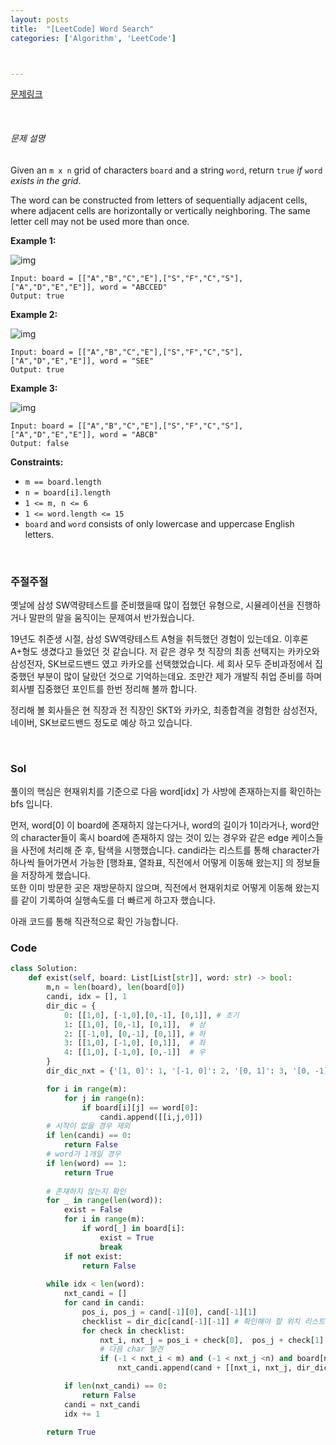 ```yaml
---
layout: posts
title:  "[LeetCode] Word Search"
categories: ['Algorithm', 'LeetCode']



---
```


[문제링크](https://leetcode.com/problems/word-search/)

<br/>

###### 문제 설명

Given an `m x n` grid of characters `board` and a string `word`, return `true` *if* `word` *exists in the grid*.

The word can be constructed from letters of sequentially adjacent cells, where adjacent cells are horizontally or vertically neighboring. The same letter cell may not be used more than once.

 

**Example 1:**

![img](https://assets.leetcode.com/uploads/2020/11/04/word2.jpg)

```
Input: board = [["A","B","C","E"],["S","F","C","S"],["A","D","E","E"]], word = "ABCCED"
Output: true
```

**Example 2:**

![img](https://assets.leetcode.com/uploads/2020/11/04/word-1.jpg)

```
Input: board = [["A","B","C","E"],["S","F","C","S"],["A","D","E","E"]], word = "SEE"
Output: true
```

**Example 3:**

![img](https://assets.leetcode.com/uploads/2020/10/15/word3.jpg)

```
Input: board = [["A","B","C","E"],["S","F","C","S"],["A","D","E","E"]], word = "ABCB"
Output: false
```

 

**Constraints:**

- `m == board.length`
- `n = board[i].length`
- `1 <= m, n <= 6`
- `1 <= word.length <= 15`
- `board` and `word` consists of only lowercase and uppercase English letters.



<br/>



### 주절주절

옛날에 삼성 SW역량테스트를 준비했을때 많이 접했던 유형으로, 시뮬레이션을 진행하거나 말판의 말을 움직이는 문제여서 반가웠습니다. 

19년도 취준생 시절, 삼성 SW역량테스트 A형을 취득했던 경험이 있는데요. 이후론 A+형도 생겼다고 들었던 것 같습니다. 저 같은 경우 첫 직장의 최종 선택지는 카카오와 삼성전자, SK브로드밴드 였고 카카오를 선택했었습니다. 세 회사 모두 준비과정에서 집중했던 부분이 많이 달랐던 것으로 기억하는데요. 조만간 제가 개발직 취업 준비를 하며 회사별 집중했던 포인트를 한번 정리해 볼까 합니다.

정리해 볼 회사들은 현 직장과 전 직장인 SKT와 카카오, 최종합격을 경험한 삼성전자, 네이버, SK브로드밴드 정도로 예상 하고 있습니다. 

<br/>     

### Sol

풀이의 핵심은 현재위치를 기준으로 다음 word[idx] 가 사방에 존재하는지를 확인하는 bfs 입니다.

먼저, word[0] 이 board에 존재하지 않는다거나, word의 길이가 1이라거나, word안의 character들이 혹시 board에 존재하지 않는 것이 있는 경우와 같은 edge 케이스들을 사전에 처리해 준 후, 탐색을 시행했습니다.
candi라는 리스트를 통해 character가 하나씩 들어가면서 가능한 [행좌표, 열좌표, 직전에서 어떻게 이동해 왔는지] 의 정보들을 저장하게 했습니다.
<br/>
또한 이미 방문한 곳은 재방문하지 않으며, 직전에서 현재위치로 어떻게 이동해 왔는지를 같이 기록하여 실행속도를 더 빠르게 하고자 했습니다. 



아래 코드를 통해 직관적으로 확인 가능합니다.



### Code

```python
class Solution:
    def exist(self, board: List[List[str]], word: str) -> bool:
        m,n = len(board), len(board[0])
        candi, idx = [], 1
        dir_dic = {
            0: [[1,0], [-1,0],[0,-1], [0,1]], # 초기
            1: [[1,0], [0,-1], [0,1]],  # 상
            2: [[-1,0], [0,-1], [0,1]], # 하
            3: [[1,0], [-1,0], [0,1]],  # 좌
            4: [[1,0], [-1,0], [0,-1]]  # 우
        }
        dir_dic_nxt = {'[1, 0]': 1, '[-1, 0]': 2, '[0, 1]': 3, '[0, -1]': 4}

        for i in range(m):
            for j in range(n):
                if board[i][j] == word[0]:
                    candi.append([[i,j,0]])
        # 시작이 없을 경우 제외
        if len(candi) == 0:
            return False
        # word가 1개일 경우
        if len(word) == 1:
            return True
        
        # 존재하지 않는지 확인
        for _ in range(len(word)):
            exist = False
            for i in range(m):
                if word[_] in board[i]:
                    exist = True
                    break
            if not exist:
                return False
        
        while idx < len(word):
            nxt_candi = []
            for cand in candi:
                pos_i, pos_j = cand[-1][0], cand[-1][1]
                checklist = dir_dic[cand[-1][-1]] # 확인해야 할 위치 리스트
                for check in checklist:
                    nxt_i, nxt_j = pos_i + check[0],  pos_j + check[1]
                    # 다음 char 발견
                    if (-1 < nxt_i < m) and (-1 < nxt_j <n) and board[nxt_i][nxt_j] == word[idx] and [nxt_i, nxt_j] not in [_[:2] for _ in cand]:
                        nxt_candi.append(cand + [[nxt_i, nxt_j, dir_dic_nxt[str(check)]]])

            if len(nxt_candi) == 0:
                return False
            candi = nxt_candi
            idx += 1

        return True
```





